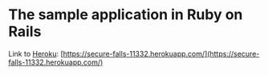 The sample application in Ruby on Rails
=======================================

Link to [Heroku](https://www.heroku.com): [https://secure-falls-11332.herokuapp.com/](https://secure-falls-11332.herokuapp.com/)

